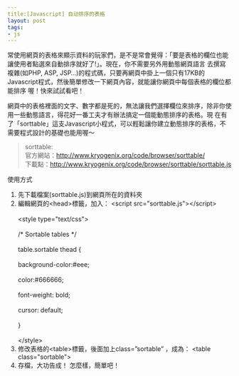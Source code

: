 ```yaml
---
title:[Javascript] 自动排序的表格
layout: post
tags:
- js
---
```

<div> <p>常使用網頁的表格來顯示資料的玩家們，是不是常會覺得：「要是表格的欄位也能讓使用者點選來自動排序就好了!」。現在，你不需要另外用動態網頁語言 去撰寫複雜(如PHP, ASP, JSP…)的程式碼，只要再網頁中掛上一個只有17KB的Javascript程式，然後簡單修改一下網頁內容，就能讓你網頁中每個表格的欄位都能排序 喔！快來試試看吧！<a href="http://csg.yu-img.com/blog_images/ _AFA0/image.png"><br/></a></p><p> </p><p>網頁中的表格裡面的文字、數字都是死的，無法讓我們選擇欄位來排序，除非你使用一些動態語言，得花好一番工夫才有辦法搞定一個能動態排序的表格。現 在有了「sorttable」這支Javascript小程式，可以輕鬆讓你建立動態排序的表格，不需要程式設計的基礎也能用喔～</p><blockquote><p>sorttable:<br/>官方網站：<a href="http://www.kryogenix.org/code/browser/sorttable/" title="http://www.kryogenix.org/code/browser/sorttable/">http://www.kryogenix.org/code/browser/sorttable/</a><br/>下載點：<a href="http://www.kryogenix.org/code/browser/sorttable/sorttable.js" title="http://www.kryogenix.org/code/browser/sorttable/sorttable.js">http://www.kryogenix.org/code/browser/sorttable/sorttable.js</a></p></blockquote>使用方式<ol> <li>先下載檔案(sorttable.js)到網頁所在的資料夾</li> <li>編輯網頁的&lt;head&gt;標籤，加入：        &lt;script src="sorttable.js"&gt;&lt;/script&gt;<br/><br/>&lt;style type="text/css"&gt;<br/><br/>/* Sortable tables */<br/><br/>table.sortable thead {<br/><br/>    background-color:#eee;<br/><br/>    color:#666666;<br/><br/>    font-weight: bold;<br/><br/>    cursor: default;<br/><br/>}<br/><br/>&lt;/style&gt;        </li> <li>修改表格的&lt;table&gt;標籤，後面加上class=”sortable” ，成為：    &lt;table class="sortable"&gt;    </li> <li>存檔，大功告成！  怎麼樣，簡單吧！</li></ol> </div>